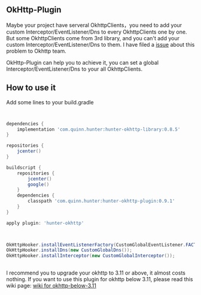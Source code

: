 ## OkHttp-Plugin

Maybe your project have serveral OkhttpClients，you need to add your custom Interceptor/EventListener/Dns 
to every OkhttpClients one by one. But some OkhttpClients come from 3rd library, and you can't add
 your custom Interceptor/EventListener/Dns to them. I have filed a [issue](https://github.com/square/okhttp/issues/4228) about this problem to Okhttp team.
 
OkHttp-Plugin can help you to achieve it, you can set a global Interceptor/EventListener/Dns to your all
OkhttpClients.

## How to use it

Add some lines to your build.gradle


```groovy


dependencies {
    implementation 'com.quinn.hunter:hunter-okhttp-library:0.8.5'
}

repositories {
    jcenter()
}

buildscript {
    repositories {
        jcenter()
        google()
    }
    dependencies {
        classpath 'com.quinn.hunter:hunter-okhttp-plugin:0.9.1'
    }
}

apply plugin: 'hunter-okhttp'
    
```


```java

OkHttpHooker.installEventListenerFactory(CustomGlobalEventListener.FACTORY);
OkHttpHooker.installDns(new CustomGlobalDns());
OkHttpHooker.installInterceptor(new CustomGlobalInterceptor());
        
```

I recommend you to upgrade your okhttp to 3.11 or above, it almost costs nothing. If you want to use this plugin for okhttp below 3.11, please
read this wiki page: [wiki for okhttp-below-3.11](https://github.com/Leaking/Hunter/wiki/Okhttp-below-3.11)
